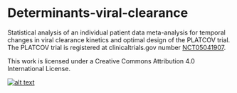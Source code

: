 # Determinants-viral-clearance
Statistical analysis of an individual patient data meta-analysis for temporal changes in viral clearance kinetics and optimal design of the PLATCOV trial. The PLATCOV trial is registered at clinicaltrials.gov number [NCT05041907](https://clinicaltrials.gov/study/NCT05041907).

This work is licensed under a Creative Commons Attribution 4.0 International License.

[![alt text](https://upload.wikimedia.org/wikipedia/commons/e/e1/CC_BY_icon.svg)](https://creativecommons.org/licenses/by/4.0/)
